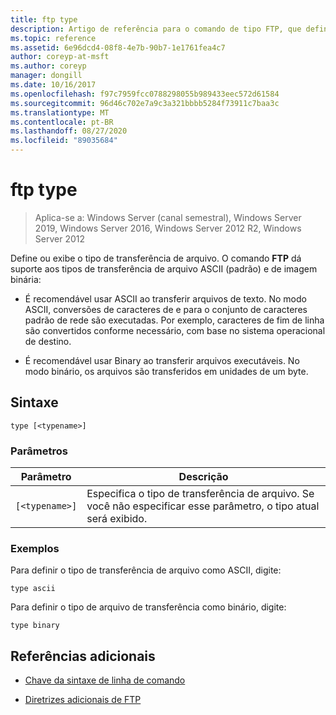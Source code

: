 ```yaml
---
title: ftp type
description: Artigo de referência para o comando de tipo FTP, que define ou exibe o tipo de transferência de arquivo.
ms.topic: reference
ms.assetid: 6e96dcd4-08f8-4e7b-90b7-1e1761fea4c7
author: coreyp-at-msft
ms.author: coreyp
manager: dongill
ms.date: 10/16/2017
ms.openlocfilehash: f97c7959fcc0788298055b989433eec572d61584
ms.sourcegitcommit: 96d46c702e7a9c3a321bbbb5284f73911c7baa3c
ms.translationtype: MT
ms.contentlocale: pt-BR
ms.lasthandoff: 08/27/2020
ms.locfileid: "89035684"
---
```

# <a name="ftp-type"></a>ftp type

> Aplica-se a: Windows Server (canal semestral), Windows Server 2019, Windows Server 2016, Windows Server 2012 R2, Windows Server 2012

Define ou exibe o tipo de transferência de arquivo. O comando **FTP** dá suporte aos tipos de transferência de arquivo ASCII (padrão) e de imagem binária:

- É recomendável usar ASCII ao transferir arquivos de texto. No modo ASCII, conversões de caracteres de e para o conjunto de caracteres padrão de rede são executadas. Por exemplo, caracteres de fim de linha são convertidos conforme necessário, com base no sistema operacional de destino.

- É recomendável usar Binary ao transferir arquivos executáveis. No modo binário, os arquivos são transferidos em unidades de um byte.

## <a name="syntax"></a>Sintaxe

```
type [<typename>]
```

### <a name="parameters"></a>Parâmetros

| Parâmetro | Descrição |
| --------- | ----------- |
| `[<typename>]` | Especifica o tipo de transferência de arquivo. Se você não especificar esse parâmetro, o tipo atual será exibido.|

### <a name="examples"></a>Exemplos

Para definir o tipo de transferência de arquivo como ASCII, digite:

```
type ascii
```

Para definir o tipo de arquivo de transferência como binário, digite:

```
type binary
```

## <a name="additional-references"></a>Referências adicionais

- [Chave da sintaxe de linha de comando](command-line-syntax-key.md)

- [Diretrizes adicionais de FTP](/previous-versions/orphan-topics/ws.10/cc756013(v=ws.10))
